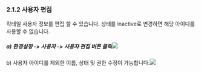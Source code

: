 ### 2.1.2 사용자 편집

칵테일 사용자 정보를 편집 할 수 있습니다. 상태를 inactive로 변경하면 해당 아이디를 사용할 수 없습니다.

##### a\) 환경설정 -&gt; 사용자 -&gt; 사용자 편집 버튼 클릭![](/assets/사용자편집1.png)

b\) 사용자 아이디를 제외한 이름, 상태 및 권한 수정이 가능합니다.![](/assets/사용자편집2.png)

